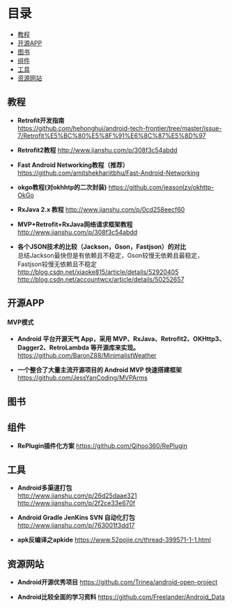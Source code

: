 # 目录
* [教程](#教程)
* [开源APP](#开源app)
* [图书](#图书)
* [组件](#组件)
* [工具](#工具)
* [资源网站](#资源网站)

## 教程

* **Retrofit开发指南**<br>
https://github.com/hehonghui/android-tech-frontier/tree/master/issue-7/Retrofit%E5%BC%80%E5%8F%91%E6%8C%87%E5%8D%97

* **Retrofit2教程**
http://www.jianshu.com/p/308f3c54abdd

* **Fast Android Networking教程（推荐）**
https://github.com/amitshekhariitbhu/Fast-Android-Networking

* **okgo教程(对okhhtp的二次封装)**
https://github.com/jeasonlzy/okhttp-OkGo

* **RxJava 2.x 教程**
http://www.jianshu.com/p/0cd258eecf60

* **MVP+Retrofit+RxJava网络请求框架教程**
http://www.jianshu.com/p/308f3c54abdd

* **各个JSON技术的比较（Jackson，Gson，Fastjson）的对比**<br>
总结Jackson最快但是有依赖且不稳定，Gson较慢无依赖且最稳定，Fastjson较慢无依赖且不稳定
http://blog.csdn.net/xiaoke815/article/details/52920405<br>
http://blog.csdn.net/accountwcx/article/details/50252657

## 开源APP

#### MVP模式

* **Android 平台开源天气 App，采用 MVP、RxJava、Retrofit2、OKHttp3、Dagger2、RetroLambda 等开源库来实现。**<br>
https://github.com/BaronZ88/MinimalistWeather

* **一个整合了大量主流开源项目的 Android MVP 快速搭建框架**<br>
https://github.com/JessYanCoding/MVPArms

## 图书

## 组件

* **RePlugin插件化方案**
https://github.com/Qihoo360/RePlugin

## 工具

* **Android多渠道打包**<br>
http://www.jianshu.com/p/26d25daae321<br>
http://www.jianshu.com/p/2f2ce33e670f

* **Android Gradle JenKins SVN 自动化打包**<br>
http://www.jianshu.com/p/763001f3dd17

* **apk反编译之apkide**
https://www.52pojie.cn/thread-399571-1-1.html

## 资源网站

* **Android开源优秀项目**
https://github.com/Trinea/android-open-project

* **Android比较全面的学习资料**
https://github.com/Freelander/Android_Data
